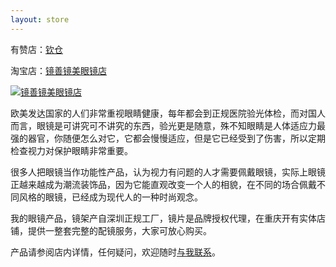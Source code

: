 ```yaml
---
layout: store
---
```


有赞店：[钦仓](https://shop18646986.youzan.com)

淘宝店：[镜善镜美眼镜店]( https://shop209013148.taobao.com/)

[![镜善镜美眼镜店](https://c1.staticflickr.com/5/4188/34491478176_6e4af623d7_z.jpg)](https://shop209013148.taobao.com/)

欧美发达国家的人们非常重视眼睛健康，每年都会到正规医院验光体检，而对国人而言，眼镜是可讲究可不讲究的东西，验光更是随意，殊不知眼睛是人体适应力最强的器官，你随便怎么对它，它都会慢慢适应，但是它已经受到了伤害，所以定期检查视力对保护眼睛非常重要。

很多人把眼镜当作功能性产品，认为视力有问题的人才需要佩戴眼镜，实际上眼镜正越来越成为潮流装饰品，因为它能直观改变一个人的相貌，在不同的场合佩戴不同风格的眼镜，已经成为现代人的一种时尚观念。

我的眼镜产品，镜架产自深圳正规工厂，镜片是品牌授权代理，在重庆开有实体店铺，提供一整套完整的配镜服务，大家可放心购买。

产品请参阅店内详情，任何疑问，欢迎随时[与我联系](mailto:nyq@outlook.com)。





